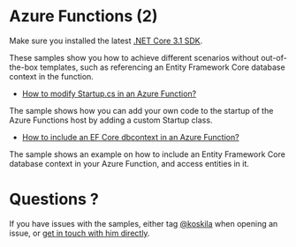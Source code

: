 # Azure Functions (2)

 Make sure you installed the latest [.NET Core 3.1 SDK](https://dotnet.microsoft.com/download/dotnet-core/3.1).

 These samples show you how to achieve different scenarios without out-of-the-box templates, such as referencing an Entity Framework Core database context in the function.

* [How to modify Startup.cs in an Azure Function?](/projects/azure-functions/StartupExample)

 The sample shows how you can add your own code to the startup of the Azure Functions host by adding a custom Startup class.
 
* [How to include an EF Core dbcontext in an Azure Function?](/projects/azure-functions/DbContextExample)

 The sample shows an example on how to include an Entity Framework Core database context in your Azure Function, and access entities in it.

# Questions ?

 If you have issues with the samples, either tag [@koskila](https://github.com/koskila) when opening an issue, or [get in touch with him directly](https://www.koskila.net/contact/).